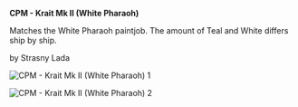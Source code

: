 **CPM - Krait Mk II (White Pharaoh)**

Matches the White Pharaoh paintjob. The amount of Teal and White differs ship by ship.

by Strasny Lada

![CPM - Krait Mk II (White Pharaoh) 1](https://user-images.githubusercontent.com/69336657/213730743-f0b88323-58f1-458b-b2d4-b604306440d5.png)

![CPM - Krait Mk II (White Pharaoh) 2](https://user-images.githubusercontent.com/69336657/213730805-eae93577-1cd7-4feb-bfc8-f3c88a19dbb8.png)
